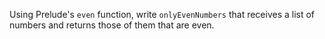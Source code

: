 Using Prelude's `even` function, write `onlyEvenNumbers` that receives a list of numbers and returns those of them that are even.

``` haskell

```
